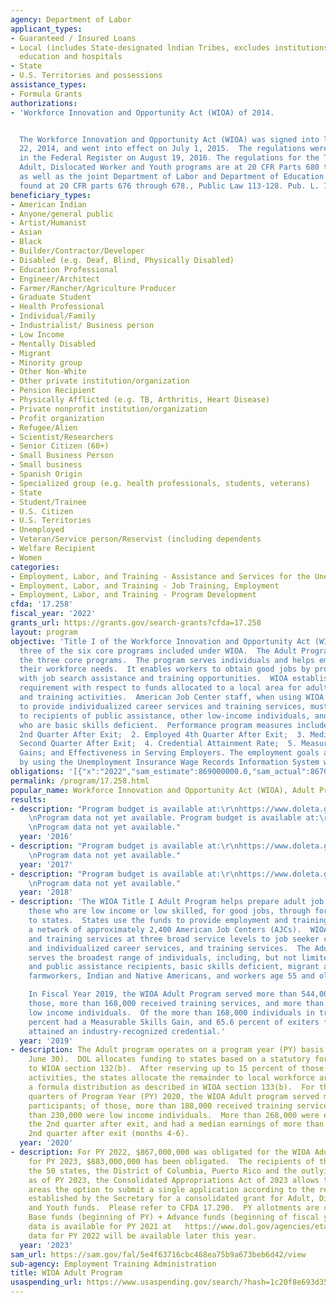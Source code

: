```yaml
---
agency: Department of Labor
applicant_types:
- Guaranteed / Insured Loans
- Local (includes State-designated lndian Tribes, excludes institutions of higher
  education and hospitals
- State
- U.S. Territories and possessions
assistance_types:
- Formula Grants
authorizations:
- 'Workforce Innovation and Opportunity Act (WIOA) of 2014.


  The Workforce Innovation and Opportunity Act (WIOA) was signed into law on July
  22, 2014, and went into effect on July 1, 2015.  The regulations were published
  in the Federal Register on August 19, 2016. The regulations for the Title I WIOA
  Adult, Dislocated Worker and Youth programs are at 20 CFR Parts 680 through 683,
  as well as the joint Department of Labor and Department of Education regulations
  found at 20 CFR parts 676 through 678., Public Law 113-128. Pub. L. 113, 128.'
beneficiary_types:
- American Indian
- Anyone/general public
- Artist/Humanist
- Asian
- Black
- Builder/Contractor/Developer
- Disabled (e.g. Deaf, Blind, Physically Disabled)
- Education Professional
- Engineer/Architect
- Farmer/Rancher/Agriculture Producer
- Graduate Student
- Health Professional
- Individual/Family
- Industrialist/ Business person
- Low Income
- Mentally Disabled
- Migrant
- Minority group
- Other Non-White
- Other private institution/organization
- Pension Recipient
- Physically Afflicted (e.g. TB, Arthritis, Heart Disease)
- Private nonprofit institution/organization
- Profit organization
- Refugee/Alien
- Scientist/Researchers
- Senior Citizen (60+)
- Small Business Person
- Small business
- Spanish Origin
- Specialized group (e.g. health professionals, students, veterans)
- State
- Student/Trainee
- U.S. Citizen
- U.S. Territories
- Unemployed
- Veteran/Service person/Reservist (including dependents
- Welfare Recipient
- Women
categories:
- Employment, Labor, and Training - Assistance and Services for the Unemployed
- Employment, Labor, and Training - Job Training, Employment
- Employment, Labor, and Training - Program Development
cfda: '17.258'
fiscal_year: '2022'
grants_url: https://grants.gov/search-grants?cfda=17.258
layout: program
objective: 'Title I of the Workforce Innovation and Opportunity Act (WIOA) authorized
  three of the six core programs included under WIOA.  The Adult Program is one of
  the three core programs.  The program serves individuals and helps employers meet
  their workforce needs.  It enables workers to obtain good jobs by providing them
  with job search assistance and training opportunities.  WIOA establishes a priority
  requirement with respect to funds allocated to a local area for adult employment
  and training activities.  American Job Center staff, when using WIOA Adult funds
  to provide individualized career services and training services, must give priority
  to recipients of public assistance, other low-income individuals, and individuals
  who are basic skills deficient.  Performance program measures include: 1. Employed
  2nd Quarter After Exit;  2. Employed 4th Quarter After Exit;  3. Median Earnings
  Second Quarter After Exit;  4. Credential Attainment Rate;  5. Measurable Skills
  Gains; and Effectiveness in Serving Employers. The employment goals are measured
  by using the Unemployment Insurance Wage Records Information System whenever possible.'
obligations: '[{"x":"2022","sam_estimate":869000000.0,"sam_actual":867000000.0,"usa_spending_actual":212831439.17000002},{"x":"2023","sam_estimate":883000000.0,"sam_actual":0.0,"usa_spending_actual":855535558.12},{"x":"2024","sam_estimate":883000000.0,"sam_actual":0.0,"usa_spending_actual":840008305.6800001}]'
permalink: /program/17.258.html
popular_name: Workforce Innovation and Opportunity Act (WIOA), Adult Programs
results:
- description: "Program budget is available at:\r\nhttps://www.doleta.gov/budget/\r\
    \nProgram data not yet available. Program budget is available at:\r\nhttps://www.doleta.gov/budget\r\
    \nProgram data not yet available."
  year: '2016'
- description: "Program budget is available at:\r\nhttps://www.doleta.gov/budget/\r\
    \nProgram data not yet available."
  year: '2017'
- description: "Program budget is available at:\r\nhttps://www.doleta.gov/budget/\r\
    \nProgram data not yet available."
  year: '2018'
- description: 'The WIOA Title I Adult Program helps prepare adult job seekers, particularly
    those who are low income or low skilled, for good jobs, through formula grants
    to states.  States use the funds to provide employment and training services through
    a network of approximately 2,400 American Job Centers (AJCs).  WIOA provides employment
    and training services at three broad service levels to job seeker customers: basic
    and individualized career services, and training services.  The Adult Program
    serves the broadest range of individuals, including, but not limited to, low income
    and public assistance recipients, basic skills deficient, migrant and seasonal
    farmworkers, Indian and Native Americans, and workers age 55 and older.

    In Fiscal Year 2019, the WIOA Adult Program served more than 544,000 participants.  Of
    those, more than 168,000 received training services, and more than 108,000 were
    low income individuals.  Of the more than 168,000 individuals in training, 45.8
    percent had a Measurable Skills Gain, and 65.6 percent of exiters from training
    attained an industry-recognized credential.'
  year: '2019'
- description: The Adult program operates on a program year (PY) basis (July 1 through
    June 30).  DOL allocates funding to states based on a statutory formula pursuant
    to WIOA section 132(b).  After reserving up to 15 percent of those funds for statewide
    activities, the states allocate the remainder to local workforce areas based on
    a formula distribution as described in WIOA section 133(b).  For the first three
    quarters of Program Year (PY) 2020, the WIOA Adult program served more than 370,000
    participants; of those, more than 188,000 received training services, and more
    than 230,000 were low income individuals.  More than 268,000 were employed in
    the 2nd quarter after exit, and had a median earnings of more than $7,400 in the
    2nd quarter after exit (months 4-6).
  year: '2020'
- description: For PY 2022, $867,000,000 was obligated for the WIOA Adult program;
    for PY 2023, $883,000,000 has been obligated.  The recipients of these funds are
    the 50 states, the District of Columbia, Puerto Rico and the outlying areas.  However,
    as of PY 2023, the Consolidated Appropriations Act of 2023 allows the outlying
    areas the option to submit a single application according to the requirements
    established by the Secretary for a consolidated grant for Adult, Dislocated Worker
    and Youth funds.  Please refer to CFDA 17.290.  PY allotments are comprised of
    Base funds (beginning of PY) + Advance funds (beginning of fiscal year).  Performance
    data is available for PY 2021 at   https://www.dol.gov/agencies/eta/performance/wioa-performance.  Performance
    data for PY 2022 will be available later this year.
  year: '2023'
sam_url: https://sam.gov/fal/5e4f63716cbc468ea75b9a673beb6d42/view
sub-agency: Employment Training Administration
title: WIOA Adult Program
usaspending_url: https://www.usaspending.gov/search/?hash=1c20f8e693d35fcae1aaec124e6ce7e4
---
```

